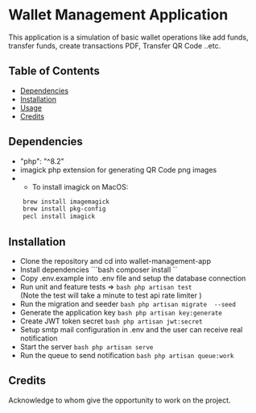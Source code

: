# Wallet Management Application
This application is a simulation of basic wallet operations like add funds, transfer funds, create transactions PDF, Transfer QR Code  ..etc. 

## Table of Contents
- [Dependencies](#dependencies)
- [Installation](#installation)
- [Usage](#usage)
- [Credits](#credits)

## Dependencies
- "php": "^8.2"
- imagick php extension for generating QR Code png images
- - To install imagick on MacOS:
```bash 
    brew install imagemagick
    brew install pkg-config
    pecl install imagick 
```
## Installation
- Clone the repository and cd into wallet-management-app
- Install dependencies
```bash composer install ``
- Copy .env.example into .env file and setup the database connection 
- Run unit and feature tests => 
```bash php artisan test ```  
    (Note the test will take a minute to test api rate limiter )
- Run the migration and seeder 
    ```bash php artisan migrate  --seed ```
- Generate the application key 
    ```bash php artisan key:generate ```
- Create JWT token secret 
    ```bash php artisan jwt:secret ```
- Setup smtp mail configuration in .env and the user can receive real notification 
- Start the server 
    ```bash php artisan serve ```
- Run the queue to send notification 
    ```bash php artisan queue:work ```

## Credits
Acknowledge to whom give the opportunity to work on the project.

